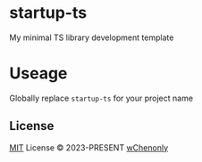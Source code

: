 # startup-ts

My minimal TS library development template

# Useage

Globally replace `startup-ts` for your project name

## License

[MIT](./LICENSE) License &copy; 2023-PRESENT [wChenonly](https://github.com/wChenonly)
